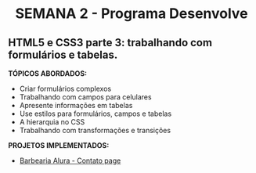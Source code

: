 # <p align="center">SEMANA 2 - Programa Desenvolve

## HTML5 e CSS3 parte 3: trabalhando com formulários e tabelas.

**TÓPICOS ABORDADOS:**
* Criar formulários complexos
* Trabalhando com campos para celulares
* Apresente informações em tabelas
* Use estilos para formulários, campos e tabelas
* A hierarquia no CSS
* Trabalhando com transformações e transições

**PROJETOS IMPLEMENTADOS:**
* [Barbearia Alura - Contato page](../Semana%201/Barbearia%20Alura/contato.html)

